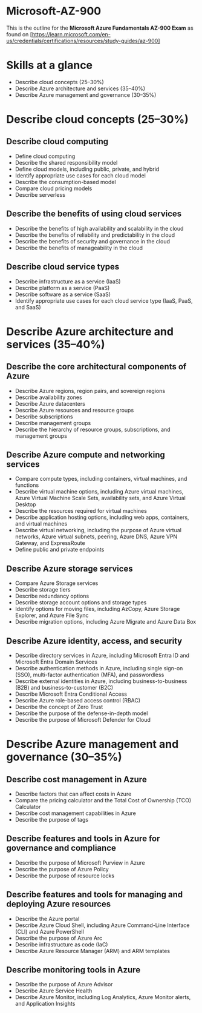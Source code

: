 # Microsoft-AZ-900
This is the outline for the **Microsoft Azure Fundamentals AZ-900 Exam** as found on
[https://learn.microsoft.com/en-us/credentials/certifications/resources/study-guides/az-900]

# Skills at a glance
* Describe cloud concepts (25–30%)  
* Describe Azure architecture and services (35–40%)  
* Describe Azure management and governance (30–35%)  

# Describe cloud concepts (25–30%)

## Describe cloud computing
* Define cloud computing
* Describe the shared responsibility model
* Define cloud models, including public, private, and hybrid
* Identify appropriate use cases for each cloud model
* Describe the consumption-based model
* Compare cloud pricing models
* Describe serverless

## Describe the benefits of using cloud services
* Describe the benefits of high availability and scalability in the cloud
* Describe the benefits of reliability and predictability in the cloud
* Describe the benefits of security and governance in the cloud
* Describe the benefits of manageability in the cloud

## Describe cloud service types
* Describe infrastructure as a service (IaaS)
* Describe platform as a service (PaaS)
* Describe software as a service (SaaS)
* Identify appropriate use cases for each cloud service type (IaaS, PaaS, and SaaS)

# Describe Azure architecture and services (35–40%)

## Describe the core architectural components of Azure
* Describe Azure regions, region pairs, and sovereign regions
* Describe availability zones
* Describe Azure datacenters
* Describe Azure resources and resource groups
* Describe subscriptions
* Describe management groups
* Describe the hierarchy of resource groups, subscriptions, and management groups

## Describe Azure compute and networking services
* Compare compute types, including containers, virtual machines, and functions
* Describe virtual machine options, including Azure virtual machines, Azure Virtual Machine Scale Sets, availability sets, and Azure Virtual Desktop
* Describe the resources required for virtual machines
* Describe application hosting options, including web apps, containers, and virtual machines
* Describe virtual networking, including the purpose of Azure virtual networks, Azure virtual subnets, peering, Azure DNS, Azure VPN Gateway, and ExpressRoute
* Define public and private endpoints

## Describe Azure storage services
* Compare Azure Storage services
* Describe storage tiers
* Describe redundancy options
* Describe storage account options and storage types
* Identify options for moving files, including AzCopy, Azure Storage Explorer, and Azure File Sync
* Describe migration options, including Azure Migrate and Azure Data Box

## Describe Azure identity, access, and security
* Describe directory services in Azure, including Microsoft Entra ID and Microsoft Entra Domain Services
* Describe authentication methods in Azure, including single sign-on (SSO), multi-factor authentication (MFA), and passwordless
* Describe external identities in Azure, including business-to-business (B2B) and business-to-customer (B2C)
* Describe Microsoft Entra Conditional Access
* Describe Azure role-based access control (RBAC)
* Describe the concept of Zero Trust
* Describe the purpose of the defense-in-depth model
* Describe the purpose of Microsoft Defender for Cloud

# Describe Azure management and governance (30–35%)

## Describe cost management in Azure
* Describe factors that can affect costs in Azure
* Compare the pricing calculator and the Total Cost of Ownership (TCO) Calculator
* Describe cost management capabilities in Azure
* Describe the purpose of tags

## Describe features and tools in Azure for governance and compliance
* Describe the purpose of Microsoft Purview in Azure
* Describe the purpose of Azure Policy
* Describe the purpose of resource locks

## Describe features and tools for managing and deploying Azure resources
* Describe the Azure portal
* Describe Azure Cloud Shell, including Azure Command-Line Interface (CLI) and Azure PowerShell
* Describe the purpose of Azure Arc
* Describe infrastructure as code (IaC)
* Describe Azure Resource Manager (ARM) and ARM templates

## Describe monitoring tools in Azure
* Describe the purpose of Azure Advisor
* Describe Azure Service Health
* Describe Azure Monitor, including Log Analytics, Azure Monitor alerts, and Application Insights
